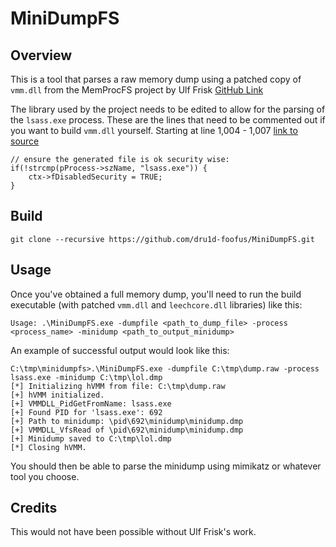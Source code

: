 # MiniDumpFS

## Overview
This is a tool that parses a raw memory dump using a patched copy of `vmm.dll` from the MemProcFS project by Ulf Frisk [GitHub Link](https://github.com/ufrisk/MemProcFS/)

The library used by the project needs to be edited to allow for the parsing of the `lsass.exe` process. These are the lines that need to be commented out if you want to build `vmm.dll` yourself. Starting at line 1,004 - 1,007 [link to source](https://github.com/ufrisk/MemProcFS/blob/8b05b89cfe1fd77af8341d0feffaee3f47b682b4/vmm/modules/m_proc_minidump.c#L1004)


```
// ensure the generated file is ok security wise:
if(!strcmp(pProcess->szName, "lsass.exe")) {
    ctx->fDisabledSecurity = TRUE;
}
```

## Build
```
git clone --recursive https://github.com/dru1d-foofus/MiniDumpFS.git
```

## Usage
Once you've obtained a full memory dump, you'll need to run the build executable (with patched `vmm.dll` and `leechcore.dll` libraries) like this:

```
Usage: .\MiniDumpFS.exe -dumpfile <path_to_dump_file> -process <process_name> -minidump <path_to_output_minidump>
```

An example of successful output would look like this:
```
C:\tmp\minidumpfs>.\MiniDumpFS.exe -dumpfile C:\tmp\dump.raw -process lsass.exe -minidump C:\tmp\lol.dmp
[*] Initializing hVMM from file: C:\tmp\dump.raw
[+] hVMM initialized.
[+] VMMDLL_PidGetFromName: lsass.exe
[+] Found PID for 'lsass.exe': 692
[+] Path to minidump: \pid\692\minidump\minidump.dmp
[+] VMMDLL_VfsRead of \pid\692\minidump\minidump.dmp
[+] Minidump saved to C:\tmp\lol.dmp
[*] Closing hVMM.
```

You should then be able to parse the minidump using mimikatz or whatever tool you choose.

## Credits

This would not have been possible without Ulf Frisk's work. 
